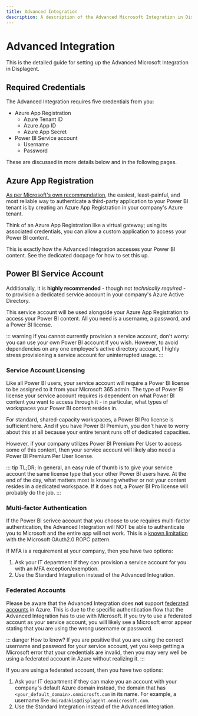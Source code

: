 ```yaml
---
title: Advanced Integration
description: A description of the Advanced Microsoft Integration in Displagent and a guide on how to set it up.
---
```


# Advanced Integration

This is the detailed guide for setting up the Advanced Microsoft Integration in Displagent.

## Required Credentials

The Advanced Integration requires five credentials from you:

* Azure App Registration
    * Azure Tenant ID
    * Azure App ID
    * Azure App Secret
* Power BI Service account
    * Username
    * Password


These are discussed in more details below and in the following pages.

## Azure App Registration

[As per Microsoft's own recommendation](https://learn.microsoft.com/en-us/power-bi/developer/embedded/register-app?tabs=customers), the easiest, least-painful, and most reliable way to authenticate a third-party application to your Power BI tenant is by creating an Azure App Registration in your company's Azure tenant.

Think of an Azure App Registration like a virtual gateway; using its associated credentials, you can allow a custom application to access your Power BI content.

This is exactly how the Advanced Integration accesses your Power BI content. See the dedicated docpage for how to set this up.

## Power BI Service Account

Additionally, it is **highly recommended** - though not _technically required_ - to provision a dedicated service account in your company's Azure Active Directory.

This service account will be used alongside your Azure App Registration to access your Power BI content. All you need is a username, a password, and a Power BI license.

::: warning
If you cannot currently provision a service account, don't worry: you can use your own Power BI account if you wish. However, to avoid dependencies on any one employee's active directory account, I highly stress provisioning a service account for uninterrupted usage.
:::

### Service Account Licensing

Like all Power BI users, your service account will require a Power BI license to be assigned to it from your Microsoft 365 admin. The type of Power BI license your service account requires is dependent on what Power BI content you want to access through it - in particular, what types of workspaces your Power BI content resides in.

For standard, shared-capacity workspaces, a Power BI Pro license is sufficient here. And if you have Power BI Premium, you don't have to worry about this at all because your entire tenant runs off of dedicated capacities.

However, if your company utilizes Power BI Premium Per User to access some of this content, then your service account will likely also need a Power BI Premium Per User license.

::: tip TL;DR;
In general, an easy rule of thumb is to give your service account the same license type that your other Power BI users have. At the end of the day, what matters most is knowing whether or not your content resides in a dedicated workspace. If it does not, a Power BI Pro license will probably do the job.
:::

### Multi-factor Authentication

If the Power BI serivce account that you choose to use requires multi-factor authentication, the Advanced Integration will NOT be able to authenticate you to Microsoft and the entire app will not work. This is a [known limitation](https://learn.microsoft.com/en-us/azure/active-directory/develop/v2-oauth-ropc) with the Microsoft OAuth2.0 ROPC pattern.

If MFA is a requirement at your company, then you have two options:

1. Ask your IT department if they can provision a service account for you with an MFA exception/exemption.
2. Use the Standard Integration instead of the Advanced Integration.

### Federated Accounts

Please be aware that the Advanced Integration does **not** support [federated accounts](https://learn.microsoft.com/en-us/answers/questions/1163702/what-is-difference-between-federated-domain-vs-man) in Azure. This is due to the specific authentication flow that the Advanced Integration has to use with Microsoft. If you try to use a federated account as your service account, you will likely see a Microsoft error appear stating that you are using the wrong username or password.

::: danger How to know?
If you are positive that you are using the correct username and password for your service account, yet you keep getting a Microsoft error that your credentials are invalid, then you may very well be using a federated account in Azure without realizing it.
:::

If you are using a federated account, then you have two options:

1. Ask your IT department if they can make you an account with your company's default Azure domain instead, the domain that has `<your_default_domain>.onmicrosft.com` in its name. For example, a username like `dmiradakis@displagent.onmicrosoft.com`.
2. Use the Standard Integration instead of the Advanced Integration.